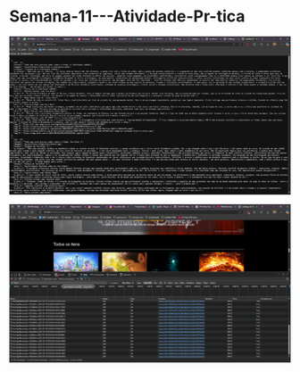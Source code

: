 # Semana-11---Atividade-Pr-tica

<!-- Resultado http://localhost:3000/filmes  -->

![alt text](image.png)

<!-- Resultado do Network -->

![alt text](captura-de-tela.png)
